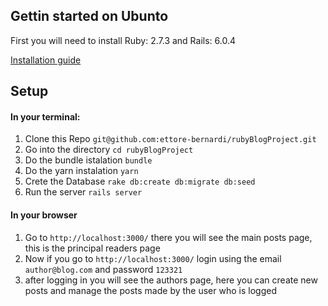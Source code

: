 <h2>Gettin started on Ubunto</h2>
<p>First you will need to install Ruby: 2.7.3 and Rails: 6.0.4</p>
<a href="https://gorails.com/setup/ubuntu/20.04">Installation guide</a>

<h2>Setup</h2>
<h4>In your terminal:</h4>
<ol>
    <li>Clone this Repo <code>git@github.com:ettore-bernardi/rubyBlogProject.git</code></li>
    <li>Go into the directory <code>cd rubyBlogProject</code></li>
    <li>Do the bundle istalation <code>bundle</code></li>
    <li>Do the yarn instalation <code>yarn</code></li>
    <li>Crete the Database <code>rake db:create db:migrate db:seed</code></li>
    <li>Run the server <code>rails server</code></li>
</ol>

<h4>In your browser</h4>
<ol>
    <li>Go to <code>http://localhost:3000/</code> there you will see the main posts page, this is the principal readers page</li>
    <li>Now if you go to <code>http://localhost:3000/</code> login using the email <code>author@blog.com</code> and password <code>123321</code></li>
    <li>after logging in you will see the authors page, here you can create new posts and manage the posts made by the user who is logged</li>
</ol>